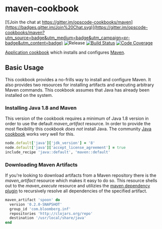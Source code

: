 # maven-cookbook
[![Join the chat at https://gitter.im/opscode-cookbooks/maven](https://badges.gitter.im/Join%20Chat.svg)](https://gitter.im/opscode-cookbooks/maven?utm_source=badge&utm_medium=badge&utm_campaign=pr-badge&utm_content=badge)
![Release](http://img.shields.io/github/release/opscode-cookbooks/maven.svg)
[![Build Status](http://img.shields.io/travis/opscode-cookbooks/maven.svg)](http://travis-ci.org/opscode-cookbooks/maven)
[![Code Coverage](http://img.shields.io/coveralls/opscode-cookbooks/maven.svg)](https://coveralls.io/r/opscode-cookbooks/maven)

[Application cookbook][0] which installs and configures [Maven][1].

## Basic Usage
This cookbook provides a no-frills way to install and configure
Maven. It also provides two resources for installing artifacts and
executing arbitrary Maven commands. This cookbook assumes that Java
has already been installed on the system.

### Installing Java 1.8 and Maven
This version of the cookbook requires a minimum of Java 1.8 version in
order to use the default *maven_artifact* resource. In order to
provide the most flexibility this cookbook _does not_ install
Java. The community [Java cookbook][1] works very well for this.
```ruby
node.default['java']['jdk_version'] = '8'
node.default['java']['accept_license_agreement'] = true
include_recipe 'java::default', 'maven::default'
```

### Downloading Maven Artifacts
If you're looking to download artifacts from a Maven repository
there is the *maven_artifact* resource which makes it easy to do
so. This resource shells out to the *maven_execute* resource and
utilizies the [maven dependency plugin][2] to recursively resolve
all dependencies of the specified artifact.
```ruby
maven_artifact 'spoon' do
  version '0.2.0-SNAPSHOT'
  group_id 'com.bloomberg.inf'
  repositories 'http://clojars.org/repo'
  destination '/usr/local/share/java'
end
```

[0]: http://blog.vialstudios.com/the-environment-cookbook-pattern#theapplicationcookbook
[1]: https://github.com/opscode-cookbooks/java/
[2]: https://maven.apache.org/plugins/maven-dependency-plugin/

